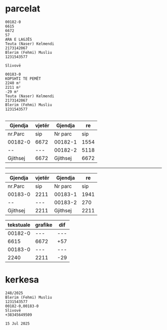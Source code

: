 # parcelat

```
00182-0
6615
6672
57
ARA E LAGJËS
Teuta (Naser) Kelmendi
2173142067
Blerim (Fehmi) Musliu
1231543577

Slivovë

00183-0
KOPSHTI TE PEMËT
2240 m²
2211 m²
-29 m²
Teuta (Naser) Kelmendi
2173142067
Blerim (Fehmi) Musliu
1231543577


```
| Gjendja  | vjetër | Gjendja | re |
| --------------- | --------------- | --------------- | --------------- |
| nr.Parc | sip | Nr parc | sip |
| 00182-0 | 6672 | 00182-1 | 1554 |
| -- | --- |       00182-2 | 5118 |
| Gjithsej | 6672 | Gjithsej | 6672 |

-------

| Gjendja  | vjetër | Gjendja | re |
| --------------- | --------------- | --------------- | --------------- |
| nr.Parc | sip | Nr parc | sip |
| 00183-0 | 2211 | 00183-1 | 1941 |
| -- | --- |       00183-2 | 270 |
| Gjithsej | 2211 | Gjithsej | 2211 |

| tekstuale | grafike | dif |
| --------------- | --------------- | --------------- |
| 00182-0 | --- | --- |
| 6615 | 6672 | +57 |
| 00183-0 | --- | --- |
| 2240 | 2211 | -29 |

# kerkesa

```
248/2025
Blerim (Fehmi) Musliu
1231543577
00182-0,00183-0
Slivovë
+38345649509

15 Jul 2025

```

